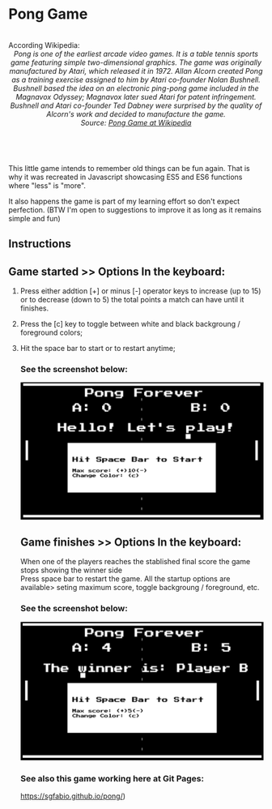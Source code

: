 # Pong Game
<br>
According Wikipedia:
<header>
        <i> Pong is one of the earliest arcade video games. It is a table tennis sports game featuring simple two-dimensional graphics. 
                The game was originally manufactured by Atari, which released it in 1972. Allan Alcorn created Pong as a training exercise assigned to him by Atari co-founder Nolan Bushnell. Bushnell based the idea on an electronic ping-pong game included in the Magnavox Odyssey; Magnavox later sued Atari for patent infringement. Bushnell and Atari co-founder Ted Dabney were surprised by the quality of Alcorn's work and decided to manufacture the game.
                <br>Source:  <a href="https://en.wikipedia.org/wiki/Pong:">Pong Game at Wikipedia</a>
                </i>
                <br><br>

</header>
<section>
    <p>
        This little game intends to remember old things can be fun again.
         That is why it was recreated in Javascript  showcasing ES5 and ES6 functions where "less" is "more".
    </p>
    <p>
        It also happens the game is part of my learning effort so don't expect perfection. (BTW I'm open to suggestions to improve it as long as it remains simple and fun) 
    </p>
</section>
<section>
    <p> <h1>
        Instructions
        </h1>
    </p>
    <p>
        <h2>
            Game started >> Options In the keyboard:
        </h2>
    </p>
    

1. Press either addtion [+] or minus [-] operator keys to increase (up to 15) or to 
 decrease (down to 5) the total points a match can have until it finishes.

2. Press the [c] key to toggle between white and black backgroung / foreground colors;

3. Hit the space bar to start or to restart anytime; 



    ### See the screenshot below:

    ![](/img/Pong_Forever_Start_scr.png)  
    
    ## Game finishes >> Options In the keyboard:
    
    When one of the players reaches the stablished final score the game stops showing the winner side  
    Press space bar to restart the game. All the startup options are available> seting maximum score, toggle backgroung / foreground, etc.
    
    ### See the screenshot below:
    
    ![](/img/Pong_Forever_Final_scr.png)


    ### See also this game working here at Git Pages:
  
  
     <a href="https://sgfabio.github.io/pong/">https://sgfabio.github.io/pong/)</a>
  
